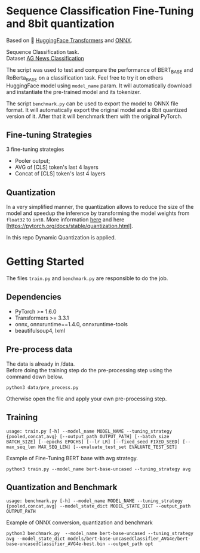 # Sequence Classification Fine-Tuning and 8bit quantization
Based on 🤗 [HuggingFace Transformers](https://huggingface.co/) and [ONNX](https://onnx.ai/).

Sequence Classification task.\
Dataset [AG News Classification](https://www.kaggle.com/amananandrai/ag-news-classification-dataset)

The script was used to test and compare the performance of BERT<sub>BASE</sub> and RoBerta<sub>BASE</sub> on a classification task. Feel free to try it on others HuggingFace model using `model_name` param. It will automatically download and instantiate the pre-trained model and its tokenizer.

The script `benchmark.py` can be used to export the model to ONNX file format. It will automatically export the original model and a 8bit quantized version of it. After that it will benchmark them with the original PyTorch.

## Fine-tuning Strategies
3 fine-tuning strategies

* Pooler output;
* AVG of [CLS] token's last 4 layers
* Concat of [CLS] token's last 4 layers

## Quantization
In a very simplified manner, the quantization allows to reduce the size of the model and speedup the inference by transforming the model weights from `float32` to `int8`. More information [here](https://medium.com/microsoftazure/faster-and-smaller-quantized-nlp-with-hugging-face-and-onnx-runtime-ec5525473bb7) and here [https://pytorch.org/docs/stable/quantization.html].

In this repo Dynamic Quantization is applied. 

# Getting Started
The files `train.py` and `benchmark.py` are responsible to do the job. 

## Dependencies
* PyTorch >= 1.6.0
* Transformers >= 3.3.1
* onnx, onnxruntime==1.4.0, onnxruntime-tools
* beautifulsoup4, lxml

## Pre-process data
The data is already in /data.\
Before doing the training step do the pre-processing step using the command down below.

`python3 data/pre_process.py`

Otherwise open the file and apply your own pre-processing step.

## Training

`usage: train.py [-h] --model_name MODEL_NAME --tuning_strategy {pooled,concat,avg} [--output_path OUTPUT_PATH]
                [--batch_size BATCH_SIZE] [--epochs EPOCHS] [--lr LR] [--fixed_seed FIXED_SEED]
                [--max_seq_len MAX_SEQ_LEN] [--evaluate_test_set EVALUATE_TEST_SET]`

Example of Fine-Tuning BERT base with avg strategy.

`python3 train.py --model_name bert-base-uncased --tuning_strategy avg
`

## Quantization and Benchmark

`usage: benchmark.py [-h] --model_name MODEL_NAME --tuning_strategy {pooled,concat,avg} --model_state_dict
                    MODEL_STATE_DICT --output_path OUTPUT_PATH`

Example of ONNX conversion, quantization and benchmark

`python3 benchmark.py  --model_name bert-base-uncased --tuning_strategy avg --model_state_dict models/bert-base-uncasedClassifier_AVG4e/bert-base-uncasedClassifier_AVG4e-best.bin --output_path opt`

